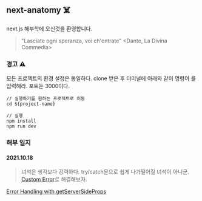 ## next-anatomy :skull_and_crossbones:

next.js 해부학에 오신것을 환영합니다.

> "Lasciate ogni speranza, voi ch'entrate" <Dante, La Divina Commedia>

### 경고 :warning:

모든 프로젝트의 환경 설정은 동일하다. clone 받은 후 터미널에 아래와 같이 명령어
를 입력해라. 포트는 3000이다.

```
// 실행하기를 원하는 프로젝트로 이동
cd ${project-name}

// 실행
npm install
npm run dev
```

### 해부 일지

#### 2021.10.18

> 녀석은 생각보다 강력하다. try/catch문으로 쉽게 나가떨어질 녀석이 아니군.
> [Custom Error](https://nextjs.org/docs/advanced-features/custom-error-page#reusing-the-built-in-error-page)로
> 해결해보자.

[Error Handling with getServerSideProps](/error-handling-with-getserversideprops)
